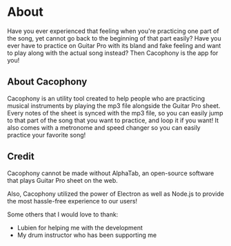 # About

Have you ever experienced that feeling when you're practicing one part of the song, yet cannot go back to the beginning of that part easily? Have you ever have to practice on Guitar Pro with its bland and fake feeling and want to play along with the actual song instead? Then Cacophony is the app for you!

## About Cacophony

Cacophony is an utility tool created to help people who are practicing musical instruments by playing the mp3 file alongside the Guitar Pro sheet. Every notes of the sheet is synced with the mp3 file, so you can easily jump to that part of the song that you want to practice, and loop it if you want! It also comes with a metronome and speed changer so you can easily practice your favorite song!

## Credit

Cacophony cannot be made without AlphaTab, an open-source software that plays Guitar Pro sheet on the web.

Also, Cacophony utilized the power of Electron as well as Node.js to provide the most hassle-free experience to our users!

Some others that I would love to thank:

* Lubien for helping me with the development
* My drum instructor who has been supporting me

